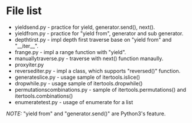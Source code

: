 File list
====

-   yieldsend.py - practice for yield, generator.send(), next().
-   yieldfrom.py - practice for "yield from", generator and sub generator.
-   depthtirst.py - impl depth first traverse base on "yield from" and "\_\_iter\_\_".
-   frange.py - impl a range function with "yield".
-   manuallytraverse.py - traverse with next() function manaully.
-   proxyiter.py
-   reversediter.py - impl a class, which supports "reversed()" function.
-   generateslice.py - usage sample of itertools.islice()
-   dropwhile.py - usage sample of itertools.dropwhile()
-   permutationscombinations.py - sample of itertools.permutations() and itertools.combinations()
-   enumeratetest.py - usage of enumerate for a list

*NOTE:* "yield from" and "generator.send()" are Python3's feature.
